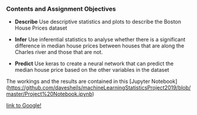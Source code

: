 ### Contents and Assignment Objectives

- **Describe**
Use descriptive statistics and plots to describe the Boston House Prices dataset


- **Infer**
Use inferential statistics to analyse whether there is a significant difference in median house prices between houses that are along the Charles river and those that are not.


- **Predict**
Use keras to create a neural network that can predict the median house price based on the other variables in the dataset


The workings and the results are contained in this [Jupyter Notebook] (https://github.com/davesheils/machineLearningStatisticsProject2019/blob/master/Project%20Notebook.ipynb)

[link to Google!](http://google.com)



